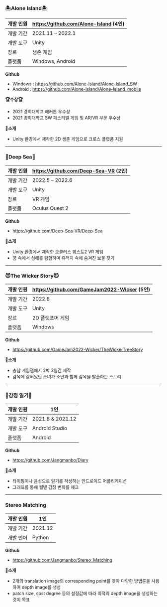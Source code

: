 ### 🏝Alone Island🏝
개발 인원|https://github.com/Alone-Island (4인)
---|---|
개발 기간|2021.11 – 2022.1
개발 도구|Unity
장르|생존 게임
플랫폼|Windows, Android

**Github**
  * Windows : https://github.com/Alone-Island/Alone-Island_SW
  * Android : https://github.com/Alone-Island/Alone-Island_mobile

**🏆수상🏆**
  * 2021 경희대학교 해커톤 우수상
  * 2021 경희대학교 SW 페스티벌 게임 및 AR/VR 부문 우수상

**📌소개**
  * Unity 환경에서 제작한 2D 생존 게임으로 크로스 플랫폼 지원<br>

* * *
### 🌊Deep Sea🌊
개발 인원|https://github.com/Deep-Sea-VR (2인)
---|---|
개발 기간|2022.5 – 2022.6
개발 도구|Unity
장르|VR 게임
플랫폼|Oculus Quest 2

**Github**
  * https://github.com/Deep-Sea-VR/Deep-Sea

**📌소개**
  * Unity 환경에서 제작한 오큘러스 퀘스트2 VR 게임<br>
  * 꿈 속에서 심해를 탐험하며 유적지 속에 숨겨진 보물 찾기
  
* * *
### 😈The Wicker Story😈
개발 인원|https://github.com/GameJam2022-Wicker (5인)
---|---|
개발 기간|2022.8
개발 도구|Unity
장르|2D 플랫포머 게임
플랫폼|Windows

**Github**
  * https://github.com/GameJam2022-Wicker/TheWickerTreeStory
 
 **📌소개**
  * 충남 게임잼에서 2박 3일간 제작<br>
  * 감옥에 갇혀있던 소녀가 소년과 함께 감옥을 탈출하는 스토리

* * *

### 📔감정 일기📔
개발 인원|1인
---|---|
개발 기간|2021.8 & 2021.12
개발 도구|Android Studio
플랫폼| Android

**Github**
  * https://github.com/Jangmanbo/Diary

**📌소개**
  * 타이핑이나 음성으로 일기를 작성하는 안드로이드 어플리케이션 
  * 그래프를 통해 월별 감정 변화를 체크

* * *

### Stereo Matching
개발 인원|1인
---|---|
개발 기간|2021.12
개발 언어|Python

**Github**
  * https://github.com/Jangmanbo/Stereo_Matching

**📌소개**
  * 2개의 translation image의 corresponding point를 찾아 다양한 방법론을 사용하여 depth image를 생성
  * patch size, cost degree 등의 설정값에 따라 최적의 depth image을 생성하는 것이 목표
